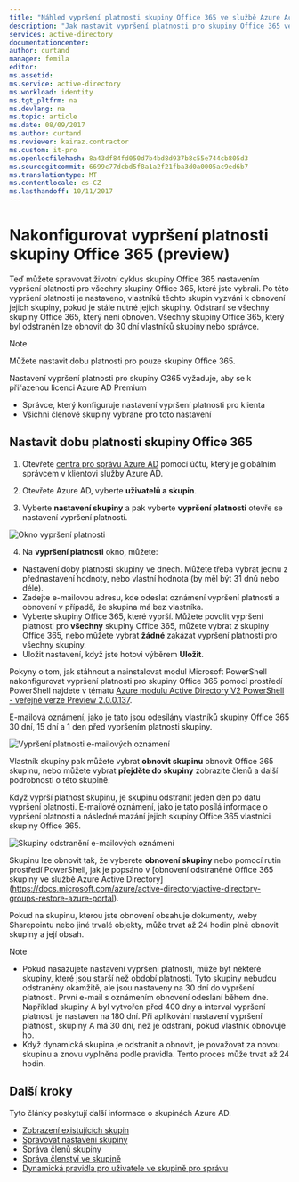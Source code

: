 ```yaml
---
title: "Náhled vypršení platnosti skupiny Office 365 ve službě Azure Active Directory | Microsoft Docs"
description: "Jak nastavit vypršení platnosti pro skupiny Office 365 ve službě Azure Active Directory (preview)"
services: active-directory
documentationcenter: 
author: curtand
manager: femila
editor: 
ms.assetid: 
ms.service: active-directory
ms.workload: identity
ms.tgt_pltfrm: na
ms.devlang: na
ms.topic: article
ms.date: 08/09/2017
ms.author: curtand
ms.reviewer: kairaz.contractor
ms.custom: it-pro
ms.openlocfilehash: 8a43df84fd050d7b4bd8d937b8c55e744cb805d3
ms.sourcegitcommit: 6699c77dcbd5f8a1a2f21fba3d0a0005ac9ed6b7
ms.translationtype: MT
ms.contentlocale: cs-CZ
ms.lasthandoff: 10/11/2017
---
```

# <a name="configure-office-365-groups-expiration-preview"></a>Nakonfigurovat vypršení platnosti skupiny Office 365 (preview)

Teď můžete spravovat životní cyklus skupiny Office 365 nastavením vypršení platnosti pro všechny skupiny Office 365, které jste vybrali. Po této vypršení platnosti je nastaveno, vlastníků těchto skupin vyzváni k obnovení jejich skupiny, pokud je stále nutné jejich skupiny. Odstraní se všechny skupiny Office 365, který není obnoven. Všechny skupiny Office 365, který byl odstraněn lze obnovit do 30 dní vlastníků skupiny nebo správce.  


> [!NOTE]
> Můžete nastavit dobu platnosti pro pouze skupiny Office 365.
>
> Nastavení vypršení platnosti pro skupiny O365 vyžaduje, aby se k přiřazenou licenci Azure AD Premium
>   - Správce, který konfiguruje nastavení vypršení platnosti pro klienta
>   - Všichni členové skupiny vybrané pro toto nastavení

## <a name="set-office-365-groups-expiration"></a>Nastavit dobu platnosti skupiny Office 365

1. Otevřete [centra pro správu Azure AD](https://aad.portal.azure.com) pomocí účtu, který je globálním správcem v klientovi služby Azure AD.

2. Otevřete Azure AD, vyberte **uživatelů a skupin**.

3. Vyberte **nastavení skupiny** a pak vyberte **vypršení platnosti** otevře se nastavení vypršení platnosti.
  
  ![Okno vypršení platnosti](./media/active-directory-groups-lifecycle-azure-portal/expiration-settings.png)

4. Na **vypršení platnosti** okno, můžete:

  * Nastavení doby platnosti skupiny ve dnech. Můžete třeba vybrat jednu z přednastavení hodnoty, nebo vlastní hodnota (by měl být 31 dnů nebo déle). 
  * Zadejte e-mailovou adresu, kde odeslat oznámení vypršení platnosti a obnovení v případě, že skupina má bez vlastníka. 
  * Vyberte skupiny Office 365, které vyprší. Můžete povolit vypršení platnosti pro **všechny** skupiny Office 365, můžete vybrat z skupiny Office 365, nebo můžete vybrat **žádné** zakázat vypršení platnosti pro všechny skupiny.
  * Uložit nastavení, když jste hotovi výběrem **Uložit**.

Pokyny o tom, jak stáhnout a nainstalovat modul Microsoft PowerShell nakonfigurovat vypršení platnosti pro skupiny Office 365 pomocí prostředí PowerShell najdete v tématu [Azure modulu Active Directory V2 PowerShell - veřejné verze Preview 2.0.0.137](https://www.powershellgallery.com/packages/AzureADPreview/2.0.0.137).

E-mailová oznámení, jako je tato jsou odesílány vlastníků skupiny Office 365 30 dní, 15 dní a 1 den před vypršením platnosti skupiny.

![Vypršení platnosti e-mailových oznámení](./media/active-directory-groups-lifecycle-azure-portal/expiration-notification.png)

Vlastník skupiny pak můžete vybrat **obnovit skupinu** obnovit Office 365 skupinu, nebo můžete vybrat **přejděte do skupiny** zobrazíte členů a další podrobnosti o této skupině.

Když vyprší platnost skupinu, je skupinu odstranit jeden den po datu vypršení platnosti. E-mailové oznámení, jako je tato posílá informace o vypršení platnosti a následné mazání jejich skupiny Office 365 vlastníci skupiny Office 365.

![Skupiny odstranění e-mailových oznámení](./media/active-directory-groups-lifecycle-azure-portal/deletion-notification.png)

Skupinu lze obnovit tak, že vyberete **obnovení skupiny** nebo pomocí rutin prostředí PowerShell, jak je popsáno v [obnovení odstraněné Office 365 skupiny ve službě Azure Active Directory] (https://docs.microsoft.com/azure/active-directory/active-directory-groups-restore-azure-portal).
    
Pokud na skupinu, kterou jste obnovení obsahuje dokumenty, weby Sharepointu nebo jiné trvalé objekty, může trvat až 24 hodin plně obnovit skupiny a její obsah.

> [!NOTE]
> * Pokud nasazujete nastavení vypršení platnosti, může být některé skupiny, které jsou starší než období platnosti. Tyto skupiny nebudou odstraněny okamžitě, ale jsou nastaveny na 30 dní do vypršení platnosti. První e-mail s oznámením obnovení odeslání během dne. Například skupiny A byl vytvořen před 400 dny a interval vypršení platnosti je nastaven na 180 dní. Při aplikování nastavení vypršení platnosti, skupiny A má 30 dní, než je odstraní, pokud vlastník obnovuje ho.
> * Když dynamická skupina je odstranit a obnovit, je považovat za novou skupinu a znovu vyplněna podle pravidla. Tento proces může trvat až 24 hodin.

## <a name="next-steps"></a>Další kroky
Tyto články poskytují další informace o skupinách Azure AD.

* [Zobrazení existujících skupin](active-directory-groups-view-azure-portal.md)
* [Spravovat nastavení skupiny](active-directory-groups-settings-azure-portal.md)
* [Správa členů skupiny](active-directory-groups-members-azure-portal.md)
* [Správa členství ve skupině](active-directory-groups-membership-azure-portal.md)
* [Dynamická pravidla pro uživatele ve skupině pro správu](active-directory-groups-dynamic-membership-azure-portal.md)
